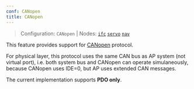 ```yaml
---
conf: CANopen
title: CANopen
---
```


>Configuration: `CANopen`
> | Nodes: [`ifc`](../../hw/nodes/ifc.md) [`servo`](../../hw/nodes/servo.md) [`nav`](../../hw/nodes/nav.md)

This feature provides support for [CANopen](https://en.wikipedia.org/wiki/CANopen) protocol.

For physical layer, this protocol uses the same CAN bus as AP system (not virtual port), i.e. both system bus and CANopen can operate simulaneously, because CANopen uses IDE=0, but AP uses extended CAN messages.

The current implementation supports **PDO only**.